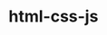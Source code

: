 # html-css-js
<a href="https://hawanbeats.github.io/html-css-js/3d%20responsive%20touch%20slider/" target="_blank">
<br>
<a href="https://hawanbeats.github.io/html-css-js/3d%20social%20media%20icon%20hover%20effects/" target="_blank">
<br>
<a href="https://hawanbeats.github.io/html-css-js/19%20simple%20spinner%20collections/" target="_blank">

